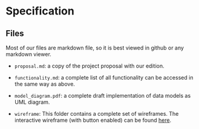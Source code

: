 # Specification

## Files

Most of our files are markdown file, so it is best viewed in github or any markdown viewer.

-  `proposal.md`: a copy of the project proposal with our edition.

- `functionality.md`: a complete list of all functionality can be accessed in the same way as above.

- `model_diagram.pdf`: a complete draft implementation of data models as UML diagram.

- `wireframe`: This folder contains a complete set of wireframes. The interactive wireframe (with button enabled) can be found [here](https://projects.invisionapp.com/share/5YDX0P9QT#/screens/257954292).
